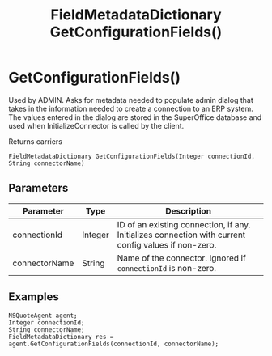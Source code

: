 ﻿---
uid: crmscript_class_nsquoteagent_getconfigurationfields
title: FieldMetadataDictionary GetConfigurationFields()
description: CRMScript method in the NSQuoteAgent class
intellisense: NSQuoteAgent.GetConfigurationFields
keywords: NSQuoteAgent, GetConfigurationFields, GetConfigurationFields(Integer,String)
so.topic: reference
---

# GetConfigurationFields()

Used by ADMIN. Asks for metadata needed to populate admin dialog that takes in the information needed to create a connection to an ERP system. The values entered in the dialog are stored in the SuperOffice database and used when InitializeConnector is called by the client.

Returns carriers

`FieldMetadataDictionary GetConfigurationFields(Integer connectionId, String connectorName)`

## Parameters

| Parameter | Type | Description |
|---|---|---|
| connectionId | Integer | ID of an existing connection, if any. Initializes connection with current config values if non-zero. |
| connectorName | String | Name of the connector. Ignored if `connectionId` is non-zero. |

## Examples

```crmscript
NSQuoteAgent agent;
Integer connectionId;
String connectorName;
FieldMetadataDictionary res = agent.GetConfigurationFields(connectionId, connectorName);
```
